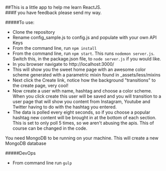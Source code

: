 ##This is a little app to help me learn ReactJS.  
###If you have feedback please send my way.

#####To use:
* Clone the repository
* Rename config_sample.js to config.js and populate with your own API Keys
* From the command line, run `npm install`
* From the command line, run `npm start`. This runs `nodemon server.js`. Switch this, in the package.json file, to `node server.js` if you would like.
* In you browser navigate to http://localhost:3000/
* This will show you the sweet home page with an awesome color scheme generated with a parametric mixin found in _assets/less/mixins
* Next click the Create link, notice how the background "transitions" to the create page, very cool!
* Now create a user with name, hashtag and choose a color scheme.  When you click create this user will be saved and you will transition to a user page that will show you content from Instagram, Youtube and Twitter having to do with the hashtag you entered.
* The data is polled every eight seconds, so if you choose a popular hashtag new content will be brought in at the bottom of each section.  This is set to only poll 5 times, so we aren't abusing the apis.  This of course can be changed in the code.

You need MongoDB to be running on your machine. This will create a new MongoDB database

#####DevOps
* From command line run `gulp`
